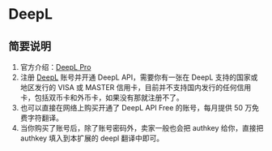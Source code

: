 # DeepL

## 简要说明

1. 官方介绍：[DeepL Pro](https://www.deepl.com/zh/pro/select-country#developer)
2. 注册 [DeepL](https://www.deepl.com/docs-api/simulator/) 账号并开通 DeepL API，需要你有一张在 DeepL 支持的国家或地区发行的 VISA 或 MASTER 信用卡，目前并不支持国内发行的任何信用卡，包括双币卡和外币卡，如果没有那就注册不了。
3. 也可以直接在网络上购买开通了 DeepL API Free 的账号，每月提供 50 万免费字符翻译。
4. 当你购买了账号后，除了账号密码外，卖家一般也会把 authkey 给你，直接把 authkey 填入到本扩展的 deepl 翻译中即可。
